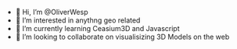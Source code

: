 - 👋 Hi, I’m @OliverWesp
- 👀 I’m interested in anythng geo related
- 🌱 I’m currently learning Ceasium3D and Javascript
- 💞️ I’m looking to collaborate on visualisizing 3D Models on the web


<!---
OliverWesp/OliverWesp is a ✨ special ✨ repository because its `README.md` (this file) appears on your GitHub profile.
You can click the Preview link to take a look at your changes.
--->
